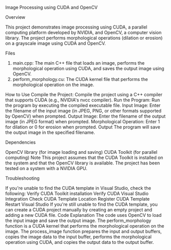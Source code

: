 Image Processing using CUDA and OpenCV    

Overview

This project demonstrates image processing using CUDA, a parallel computing platform developed by NVIDIA, and OpenCV, a computer vision library. The project performs morphological operations (dilation or erosion) on a grayscale image using CUDA and OpenCV.

Files
1. main.cpp: The main C++ file that loads an image, performs the morphological operation using CUDA, and saves the output image using OpenCV.
2. perform_morphology.cu: The CUDA kernel file that performs the morphological operation on the image.

How to Use
Compile the Project: Compile the project using a C++ compiler that supports CUDA (e.g., NVIDIA's nvcc compiler).
Run the Program: Run the program by executing the compiled executable file.
Input Image: Enter the filename of the input image (in JPEG, PNG, or other formats supported by OpenCV) when prompted.
Output Image: Enter the filename of the output image (in JPEG format) when prompted.
Morphological Operation: Enter 1 for dilation or 0 for erosion when prompted.
Output
The program will save the output image in the specified filename.

Dependencies

OpenCV library (for image loading and saving)
CUDA Toolkit (for parallel computing)
Note
This project assumes that the CUDA Toolkit is installed on the system and that the OpenCV library is available. The project has been tested on a system with a NVIDIA GPU.

Troubleshooting

If you're unable to find the CUDA template in Visual Studio, check the following:
Verify CUDA Toolkit installation
Verify CUDA Visual Studio Integration
Check CUDA Template Location
Register CUDA Template
Restart Visual Studio
If you're still unable to find the CUDA template, you can create a CUDA project manually by creating an empty project and adding a new CUDA file.
Code Explanation
The code uses OpenCV to load the input image and save the output image. The perform_morphology function is a CUDA kernel that performs the morphological operation on the image. The process_image function prepares the input and output buffers, copies the image data to the input buffer, performs the morphological operation using CUDA, and copies the output data to the output buffer.
